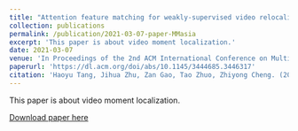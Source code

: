 ```yaml
---
title: "Attention feature matching for weakly-supervised video relocalization"
collection: publications
permalink: /publication/2021-03-07-paper-MMasia
excerpt: 'This paper is about video moment localization.'
date: 2021-03-07
venue: 'In Proceedings of the 2nd ACM International Conference on Multimedia in Asia'
paperurl: 'https://dl.acm.org/doi/abs/10.1145/3444685.3446317'
citation: 'Haoyu Tang, Jihua Zhu, Zan Gao, Tao Zhuo, Zhiyong Cheng. (2021). "Attention feature matching for weakly-supervised video relocalization." <i>In Proceedings of the 2nd ACM International Conference on Multimedia in Asia(MM Asia)</i>.'
---
```

This paper is about video moment localization.

[Download paper here](https://dl.acm.org/doi/abs/10.1145/3444685.3446317)
